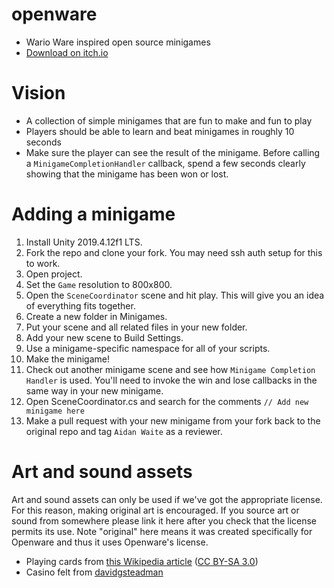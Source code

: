 # openware
- Wario Ware inspired open source minigames
- [Download on itch.io](https://aidanwaite.itch.io/openware)

# Vision
- A collection of simple minigames that are fun to make and fun to play
- Players should be able to learn and beat minigames in roughly 10 seconds
- Make sure the player can see the result of the minigame. Before calling a `MinigameCompletionHandler` callback, spend a few seconds clearly showing that the minigame has been won or lost.

# Adding a minigame
1. Install Unity 2019.4.12f1 LTS.
2. Fork the repo and clone your fork. You may need ssh auth setup for this to work.
3. Open project.
4. Set the `Game` resolution to 800x800.
5. Open the `SceneCoordinator` scene and hit play. This will give you an idea of everything fits together.
6. Create a new folder in Minigames.
7. Put your scene and all related files in your new folder.
8. Add your new scene to Build Settings.
9. Use a minigame-specific namespace for all of your scripts.
10. Make the minigame!
11. Check out another minigame scene and see how `Minigame Completion Handler` is used. You'll need to invoke the win and lose callbacks in the same way in your new minigame.
12. Open SceneCoordinator.cs and search for the comments `// Add new minigame here`
13. Make a pull request with your new minigame from your fork back to the original repo and tag `Aidan Waite` as a reviewer.

# Art and sound assets
Art and sound assets can only be used if we've got the appropriate license. For this reason, making original art is encouraged. If you source art or sound from somewhere please link it here after you check that the license permits its use. Note "original" here means it was created specifically for Openware and thus it uses Openware's license.

- Playing cards from [this Wikipedia article](https://en.wikipedia.org/wiki/Standard_52-card_deck) ([CC BY-SA 3.0](http://creativecommons.org/licenses/by-sa/3.0/))
- Casino felt from [davidgsteadman](https://flic.kr/p/ibmNwe)
